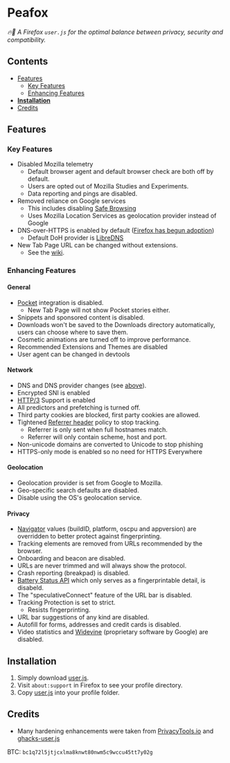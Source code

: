 # Peafox

*🔥🦊 A Firefox `user.js` for the optimal balance between privacy, security and compatibility.*

## Contents
- [Features](#features)
	- [Key Features](#key-features)
	- [Enhancing Features](#enhancing-features)
- **[Installation](#installation)**
- [Credits](#credits)

## Features

### Key Features
- Disabled Mozilla telemetry
	- Default browser agent and default browser check are both off by default.
	- Users are opted out of Mozilla Studies and Experiments.
	- Data reporting and pings are disabled.
- Removed reliance on Google services
	- This includes disabling [Safe Browsing](https://en.wikipedia.org/wiki/Google_Safe_Browsing)
	- Uses Mozilla Location Services as geolocation provider instead of Google
- DNS-over-HTTPS is enabled by default ([Firefox has begun adoption](https://blog.mozilla.org/blog/2020/02/25/firefox-continues-push-to-bring-dns-over-https-by-default-for-us-users/))
	- Default DoH provider is [LibreDNS](https://libredns.gr)
- New Tab Page URL can be changed without extensions.
	- See the [wiki](https://github.com/peacockweb/peafox/wiki/changing-the-new-tab-page).

### Enhancing Features
#### General
- [Pocket](https://getpocket.com) integration is disabled.
	- New Tab Page will not show Pocket stories either.
- Snippets and sponsored content is disabled.
- Downloads won't be saved to the Downloads directory automatically, users can choose where to save them.
- Cosmetic animations are turned off to improve performance.
- Recommended Extensions and Themes are disabled
- User agent can be changed in devtools

#### Network
- DNS and DNS provider changes (see [above](#key-features)).
- Encrypted SNI is enabled
- [HTTP/3](https://en.wikipedia.org/wiki/HTTP/3) Support is enabled
- All predictors and prefetching is turned off.
- Third party cookies are blocked, first party cookies are allowed.
- Tightened [Referrer header](https://developer.mozilla.org/en-US/docs/Web/Security/Referer_header:_privacy_and_security_concerns) policy to stop tracking.
	- Referrer is only sent when full hostnames match.
	- Referrer will only contain scheme, host and port.
- Non-unicode domains are converted to Unicode to stop phishing
- HTTPS-only mode is enabled so no need for HTTPS Everywhere

#### Geolocation
- Geolocation provider is set from Google to Mozilla.
- Geo-specific search defaults are disabled.
- Disable using the OS's geolocation service.

#### Privacy
- [Navigator](https://developer.mozilla.org/en-US/docs/Web/API/Navigator) values (buildID, platform, oscpu and appversion) are overridden to better protect against fingerprinting.
- Tracking elements are removed from URLs recommended by the browser.
- Onboarding and beacon are disabled.
- URLs are never trimmed and will always show the protocol.
- Crash reporting (breakpad) is disabled.
- [Battery Status API](https://www.w3.org/TR/battery-status/) which only serves as a fingerprintable detail, is disabeld.
- The "speculativeConnect" feature of the URL bar is disabled.
- Tracking Protection is set to strict.
	- Resists fingerprinting.
- URL bar suggestions of any kind are disabled.
- Autofill for forms, addresses and credit cards is disabled.
- Video statistics and [Widevine](https://widevine.com) (proprietary software by Google) are disabled.

## Installation

1. Simply download [user.js](user.js).
2. Visit `about:support` in Firefox to see your profile directory.
3. Copy [user.js](user.js) into your profile folder.

## Credits

- Many hardening enhancements were taken from [PrivacyTools.io](https://www.privacytools.io/browsers/#about_config) and [ghacks-user.js](https://github.com/ghacksuserjs/ghacks-user.js)

BTC: `bc1q72l5jtjcxlma8knwt80nwm5c9wccu45tt7y02g`
